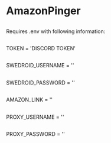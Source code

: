 # AmazonPinger
##
Requires .env with following information:
##
TOKEN = 'DISCORD TOKEN'
##
SWEDROID_USERNAME = ''
##
SWEDROID_PASSWORD = ''
##
AMAZON_LINK = ''
##
PROXY_USERNAME = ''
##
PROXY_PASSWORD = ''
